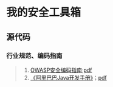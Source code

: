 ﻿# 我的安全工具箱


## 源代码

### 行业规范、编码指南

>1. [OWASP安全编码指南](http://www.owasp.org.cn/owasp-project/secure-coding);[pdf](doc/OWASP_SCP_Quick_Reference_Guide-Chinese.pdf)
>2. [《阿里巴巴Java开发手册》](https://github.com/alibaba/p3c/blob/master/阿里巴巴Java开发手册（详尽版）.pdf)；[pdf](doc/阿里巴巴Java开发手册（详尽版）.pdf)